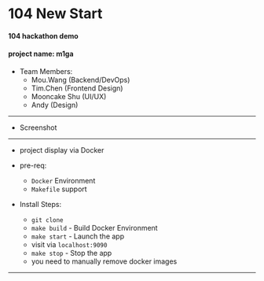 # 104 New Start
#### 104 hackathon demo
#### project name: m1ga

* Team Members:
    * Mou.Wang (Backend/DevOps)
    * Tim.Chen (Frontend Design)
    * Mooncake Shu (UI/UX)
    * Andy (Design)
---

* Screenshot





---

* project display via Docker
* pre-req: 
    * `Docker` Environment
    * `Makefile` support
    
* Install Steps:
    * `git clone`
    * `make build` - Build Docker Environment
    * `make start` - Launch the app
    * visit via `localhost:9090`
    * `make stop` - Stop the app
    * you need to manually remove docker images
    
----